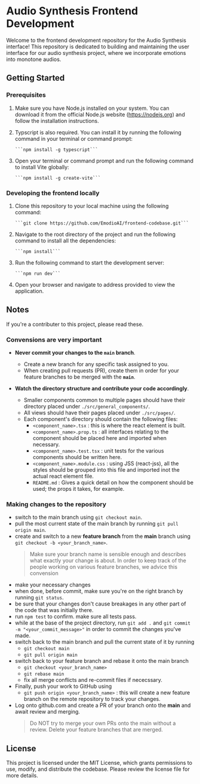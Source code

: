 # Audio Synthesis Frontend Development

Welcome to the frontend development repository for the Audio Synthesis interface! This repository is dedicated to building and maintaining the user interface for our audio synthesis project, where we incorporate emotions into monotone audios.

## Getting Started

### Prerequisites

1.  Make sure you have Node.js installed on your system. You can download it from the official Node.js website (https://nodejs.org) and follow the installation instructions.
2.  Typscript is also required. You can install it by running the following command in your terminal or command prompt:

        ```npm install -g typescript```

3.  Open your terminal or command prompt and run the following command to install Vite globally:

        ```npm install -g create-vite```

### Developing the frontend locally

1.  Clone this repository to your local machine using the following command:

        ```git clone https://github.com/EmodioAI/frontend-codebase.git```

2.  Navigate to the root directory of the project and run the following command to install all the dependencies:

        ```npm install```

3.  Run the following command to start the development server:

        ```npm run dev```

4.  Open your browser and navigate to address provided to view the application.

## Notes

If you're a contributer to this project, please read these.

### Convensions are very important

-   **Never commit your changes to the `main` branch**.

    -   Create a new branch for any specific task assigned to you.
    -   When creating pull requests (PR), create them in order for your feature branches to be merged with the **`main`**.

-   **Watch the directory structure and contribute your code accordingly**.
    -   Smaller components common to multiple pages should have their directory placed under `./src/general_components/`.
    -   All views should have their pages placed under `./src/pages/`.
    -   Each component's directory should contain the following files:
        -   `<component_name>.tsx` : this is where the react element is built.
        -   `<component_name>.prop.ts` : all interfaces relating to the component should be placed here and imported when necessary.
        -   `<component_name>.test.tsx` : unit tests for the various components should be written here.
        -   `<component_name>.module.css` : using JSS (react-jss), all the styles should be grouped into this file and imported inot the actual react element file.
        -   `README.md` : Gives a quick detail on how the component should be used; the props it takes, for example.

### Making changes to the repository

-   switch to the main branch using `git checkout main`.
-   pull the most current state of the main branch by running `git pull origin main`.
-   create and switch to a new **feature branch** from the **main** branch using `git checkout -b <your_branch_name>`.
    > Make sure your branch name is sensible enough and describes what exactly your change is about. In order to keep track of the people working on various feature branches, we advice this convension
-   make your necessary changes
-   when done, before commit, make sure you're on the right branch by running `git status`.
-   be sure that your changes don't cause breakages in any other part of the code that was initially there.
-   run `npm test` to confirm. make sure all tests pass.
-   while at the base of the project directory, run `git add .` and `git commit -m "<your_commit_message>"` in order to commit the changes you've made.
-   switch back to the main branch and pull the current state of it by running
    -   `git checkout main`
    -   `git pull origin main`
-   switch back to your feature branch and rebase it onto the main branch
    -   `git checkout <your_branch_name>`
    -   `git rebase main`
    -   fix all merge conflicts and re-commit files if nececssary.
-   Finally, push your work to GitHub using
    -   `git push origin <your_branch_name>` : this will create a new feature branch on the remote repository to track your changes.
-   Log onto github.com and create a PR of your branch onto the **main** and await review and merging.
    > Do NOT try to merge your own PRs onto the main without a review.
    > Delete your feature branches that are merged.

## License

This project is licensed under the MIT License, which grants permissions to use, modify, and distribute the codebase. Please review the license file for more details.
